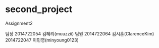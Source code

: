# second_project
Assignment2

팀장
2014722054 김혜리(muuzzii)
팀원
2014722064 김시훈(ClarenceKim)
2014722047 이민영(minyoung0123)
